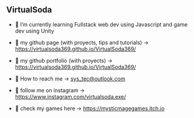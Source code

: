 ## VirtualSoda

- 🥤 I’m currently learning Fullstack web dev using Javascript and game dev using Unity

- 🥤 my github page (with proyects, tips and tutorials) -> https://virtualsoda369.github.io/VirtualSoda369/

- 🥤 my github portfolio (with proyects) -> https://virtualsoda369.github.io/VirtualSoda369/

- 🥤 How to reach me -> sys_tec@outlook.com

- 🥤 follow me on instagram -> https://www.instagram.com/virtualsoda.exe/ 

- 🥤 check my games here -> https://mysticmagegames.itch.io
